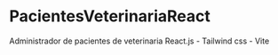 # PacientesVeterinariaReact
Administrador de pacientes de veterinaria React.js - Tailwind css - Vite
